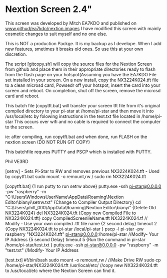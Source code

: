 # Nextion Screen  2.4"
This screen was developed by Mitch EA7KDO and published on www.githud/ea7kdo/nextion.images
I have modified this screen with mainly cosmetic changes to suit myself and no one else.

This is NOT a production Packge. It is my backup as I develope. When I add new features, smetimes it breaks old ones. So use this at your own discretion.

The script [gitcopy.sh] will copy the source files for the Nextion Screen from github and place them in their appropriate directories ready to flash from the flash page on your hotspot(Assuming you have the EA7KDO File set installed in your screen.
On a new install, copy the NX3224K024.tft file to a clean microsd card, Powsedr off your hotspot, insert the card into your screen and reboot. On completion, shut off the screen, remove the microsd card and reboot.

This batch file [copytft.bat] will transfer your screen tft file from it's original compiled directory to your pi-star at /home/pi-star
and then move it into /usr/local/etc by folowing instructions in the text.txt file located in /home/pi-star This occurs over wifi and no cable is required to connect the computer to the screen.

ie: after compiling, run copytft.bat and when done, run FLASH on the nextion screen (DO NOT RUN GIT COPY)

This batchfile requres PUTTY and PSCP which is installed with PUTTY.

Phil VE3RD

[setrw] - Sets Pi-Star to RW and removes previous NX3224K024.tft - Used by copytft.bat
sudo mount -o remount,rw /
sudo rm NX3224K024.tft

[copytft.bat] 
{1 run putty to run setrw above}
putty.exe -ssh pi-star@0.0.0.0 -pw "raspberry" -m "C:\Users\WindowsUserName\AppData\Roaming\Nextion Editor\bianyi\setrw.txt"
{Change to Compiler Output Directory}
cd "C:\Users\philt_000\AppData\Roaming\Nextion Editor\bianyi\"
{Delete Old NX3224K024}
del NX3224K024.tft
{Copy new Compiled File to NX3224K024.tft}
copy CompiledScreenileName.tft NX3224K024.tf   // Modify - Use your own compiled .tft file name
{2 second delay}
timeout 2
{Copy NX3224K024.tft to pi-star  /local/pi-star }
pscp -l pi-star -pw raspberry "NX3224K024.tft" pi-star@0.0.0.0:/home/pi-star     //Modify- Your IP Address
{5 second Delay}
timeout 5
{Run the command in pi-star /home/pi-star/test.txt }
putty.exe -ssh pi-star@0.0.0.0 -pw "raspberry" -m "test.txt"                 //Modify- Your IP Address

[test.txt]
#!/bin/bash
sudo mount -o remount,rw /                   //Make Drive RW
sudo cp /home/pi-star/NX3224K024.tft /usr/local/etc/   //copy new NX3224K024.tft  to /usr/local/etc where the Nextion Screen can find it.

